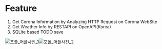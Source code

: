 # Feature
 1. Get Corona Information by Analyzing HTTP Request on Corona WebSite
 2. Get Weather Info by RESTAPI on OpenAPI(Korea)
 3. SQLite based TODO save 


![포폴_어플사진_1](https://user-images.githubusercontent.com/24998577/121582095-9380ca00-ca69-11eb-99a5-b60c19269afb.jpg)![포폴_어플사진_2](https://user-images.githubusercontent.com/24998577/121582100-94196080-ca69-11eb-95fc-1ad58ed61608.jpg)
